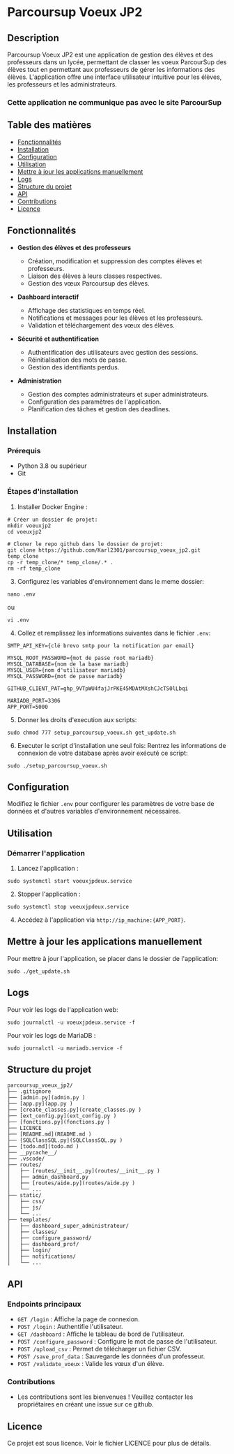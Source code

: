 # Parcoursup Voeux JP2

## Description

Parcoursup Voeux JP2 est une application de gestion des élèves et des professeurs dans un lycée, permettant de classer les voeux ParcourSup des élèves tout en permettant aux professeurs de gérer les informations des élèves. L'application offre une interface utilisateur intuitive pour les élèves, les professeurs et les administrateurs.


### Cette application ne communique pas avec le site ParcourSup

## Table des matières

- [Fonctionnalités](#fonctionnalités)
- [Installation](#installation)
- [Configuration](#configuration)
- [Utilisation](#utilisation)
- [Mettre à jour les applications manuellement](#Mettre-à-jour-les-applications-manuellement)
- [Logs](#logs)
- [Structure du projet](#structure-du-projet)
- [API](#api)
- [Contributions](#contributions)
- [Licence](#licence)

## Fonctionnalités

- **Gestion des élèves et des professeurs**
  - Création, modification et suppression des comptes élèves et professeurs.
  - Liaison des élèves à leurs classes respectives.
  - Gestion des vœux Parcoursup des élèves.

- **Dashboard interactif**
  - Affichage des statistiques en temps réel.
  - Notifications et messages pour les élèves et les professeurs.
  - Validation et téléchargement des vœux des élèves.

- **Sécurité et authentification**
  - Authentification des utilisateurs avec gestion des sessions.
  - Réinitialisation des mots de passe.
  - Gestion des identifiants perdus.

- **Administration**
  - Gestion des comptes administrateurs et super administrateurs.
  - Configuration des paramètres de l'application.
  - Planification des tâches et gestion des deadlines.

## Installation

### Prérequis

- Python 3.8 ou supérieur
- Git

### Étapes d'installation

1. Installer Docker Engine :
   
```
# Créer un dossier de projet:
mkdir voeuxjp2
cd voeuxjp2

# Cloner le repo github dans le dossier de projet:
git clone https://github.com/Karl2301/parcoursup_voeux_jp2.git temp_clone
cp -r temp_clone/* temp_clone/.* .
rm -rf temp_clone
```

3. Configurez les variables d'environnement dans le meme dossier:

```
nano .env
```
ou
```
vi .env
```

4. Collez et remplissez les informations suivantes dans le fichier `.env`:

```
SMTP_API_KEY={clé brevo smtp pour la notification par email}

MYSQL_ROOT_PASSWORD={mot de passe root mariadb}
MYSQL_DATABASE={nom de la base mariadb}
MYSQL_USER={nom d'utilisateur mariadb}
MYSQL_PASSWORD={mot de passe mariadb}

GITHUB_CLIENT_PAT=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

MARIADB_PORT=3306
APP_PORT=5000
```

5. Donner les droits d'execution aux scripts:
```
sudo chmod 777 setup_parcoursup_voeux.sh get_update.sh
```

6. Executer le script d'installation une seul fois:
   Rentrez les informations de connexion de votre database après avoir exécuté ce script:
```
sudo ./setup_parcoursup_voeux.sh
```

## Configuration

Modifiez le fichier `.env` pour configurer les paramètres de votre base de données et d'autres variables d'environnement nécessaires.

## Utilisation

### Démarrer l'application

1. Lancez l'application :

```
sudo systemctl start voeuxjpdeux.service
```

2. Stopper l'application :

```
sudo systemctl stop voeuxjpdeux.service
```



4. Accédez à l'application via `http://ip_machine:{APP_PORT}`.

## Mettre à jour les applications manuellement

Pour mettre à jour l'application, se placer dans le dossier de l'application:

```
sudo ./get_update.sh
```

## Logs

Pour voir les logs de l'application web:

```
sudo journalctl -u voeuxjpdeux.service -f
```

Pour voir les logs de MariaDB :

```
sudo journalctl -u mariadb.service -f
```


## Structure du projet

```
parcoursup_voeux_jp2/
├── .gitignore
├── [admin.py](admin.py )
├── [app.py](app.py )
├── [create_classes.py](create_classes.py )
├── [ext_config.py](ext_config.py )
├── [fonctions.py](fonctions.py )
├── LICENCE
├── [README.md](README.md )
├── [SQLClassSQL.py](SQLClassSQL.py )
├── [todo.md](todo.md )
├── __pycache__/
├── .vscode/
├── routes/
│   ├── [routes/__init__.py](routes/__init__.py )
│   ├── admin_dashboard.py
│   ├── [routes/aide.py](routes/aide.py )
│   └── ...
├── static/
│   ├── css/
│   ├── js/
│   └── ...
├── templates/
│   ├── dashboard_super_administrateur/
│   ├── classes/
│   ├── configure_password/
│   ├── dashboard_prof/
│   ├── login/
│   ├── notifications/
│   └── ...
```

## API

### Endpoints principaux
- `GET /login` : Affiche la page de connexion.
- `POST /login` : Authentifie l'utilisateur.
- `GET /dashboard` : Affiche le tableau de bord de l'utilisateur.
- `POST /configure_password` : Configure le mot de passe de l'utilisateur.
- `POST /upload_csv` : Permet de télécharger un fichier CSV.
- `POST /save_prof_data` : Sauvegarde les données d'un professeur.
- `POST /validate_voeux` : Valide les vœux d'un élève.


### Contributions
- Les contributions sont les bienvenues ! Veuillez contacter les propriétaires en créant une issue sur ce github.

## Licence
Ce projet est sous licence. Voir le fichier LICENCE pour plus de détails.
